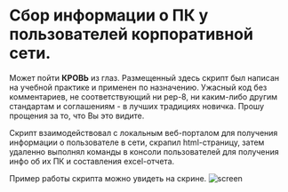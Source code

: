 # Сбор информации о ПК у пользователей корпоративной сети.

Может пойти <b>КРОВЬ</b> из глаз. Размещенный здесь скрипт был написан на учебной практике и применен по назначению. Ужасный код без комментариев, не соответствующий ни pep-8, ни каким-либо другим стандартам и соглашениям - в лучших традициях новичка. Прошу прощения за то, что Вы это видите.

Скрипт взаимодействовал с локальным веб-порталом для получения информации о пользователе в сети, скрапил html-страницу, затем удаленно выполнял команды в консоли пользователей для получения инфо об их ПК и составления excel-отчета.

Пример работы скрипта можно увидеть на скрине.
![screen](https://user-images.githubusercontent.com/92309039/206621118-ae862278-cb10-42df-8b2a-66d3c257a584.png)
